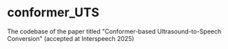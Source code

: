 # conformer_UTS
The codebase of the paper titled "Conformer-based Ultrasound-to-Speech Conversion" (accepted at Interspeech 2025)
